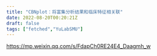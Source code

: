 ```yaml
---
title: "CBNplot：将富集分析结果和临床特征相关联"
date: 2022-08-20T00:20:21Z
draft: false
tags: ["fetched","YuLabSMU"]
---
```


https://mp.weixin.qq.com/s/FdapCh0RE24E4_Daagmh_w

